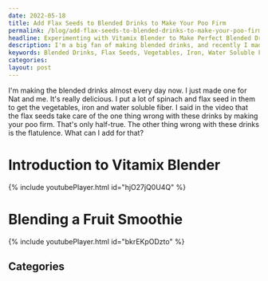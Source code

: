 ```yaml
---
date: 2022-05-18
title: Add Flax Seeds to Blended Drinks to Make Your Poo Firm
permalink: /blog/add-flax-seeds-to-blended-drinks-to-make-your-poo-firm/
headline: Experimenting with Vitamix Blender to Make Perfect Blended Drinks with Health Benefits and No Side Effects!
description: I'm a big fan of making blended drinks, and recently I made one for me and my friend Nat with spinach and flax seeds for the vegetables, iron and water soluble fiber. I'm still looking for a way to reduce the flatulence that comes with these drinks, and I've been experimenting with the Vitamix blender to make different kinds. Join me on my journey to make the perfect blended drink with all the health benefits and none of the side effects.
keywords: Blended Drinks, Flax Seeds, Vegetables, Iron, Water Soluble Fiber, Flatulence, Vitamix Blender, Perfect Blended Drink, Health Benefits, Side Effects
categories: 
layout: post
---
```


I'm making the blended drinks almost every day now. I just made one for Nat and
me. It's really delicious. I put a lot of spinach and flax seed in them to get
the vegetables, iron and water soluble fiber. I said in the video that the flax
seeds take care of the one thing wrong with these drinks by making your poo
firm. That's only half-true. The other thing wrong with these drinks is the
flatulence. What can I add for that?

# Introduction to Vitamix Blender

{% include youtubePlayer.html id="hjO27jQ0U4Q" %}

# Blending a Fruit Smoothie

{% include youtubePlayer.html id="bkrEKpODzto" %}


## Categories

<ul></ul>